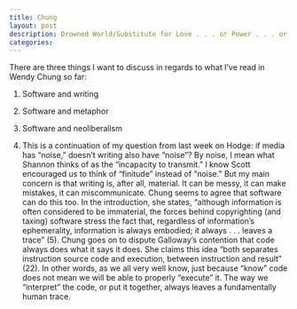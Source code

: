 ```yaml
---
title: Chung
layout: post
description: Drowned World/Substitute for Love . . . or Power . . . or Neoliberalism
categories:
---
```

There are three things I want to discuss in regards to what I’ve read in Wendy Chung so far:

1)	Software and writing
2)	Software and metaphor
3)	Software and neoliberalism

1)	This is a continuation of my question from last week on Hodge: if media has “noise,” doesn’t writing also have “noise”? By noise, I mean what Shannon thinks of as the “incapacity to transmit.” I know Scott encouraged us to think of “finitude” instead of “noise.” But my main concern is that writing is, after all, material. It can be messy, it can make mistakes, it can miscommunicate. Chung seems to agree that software can do this too. In the introduction, she states, “although information is often considered to be immaterial, the forces behind copyrighting (and taxing) software stress the fact that, regardless of information’s ephemerality, information is always embodied; it always . . . leaves a trace” (5). Chung goes on to dispute Galloway’s contention that code always does what it says it does. She claims this idea “both separates instruction source code and execution, between instruction and result” (22). In other words, as we all very well know, just because “know” code does not mean we will be able to properly “execute” it. The way we “interpret” the code, or put it together, always leaves a fundamentally human trace.
